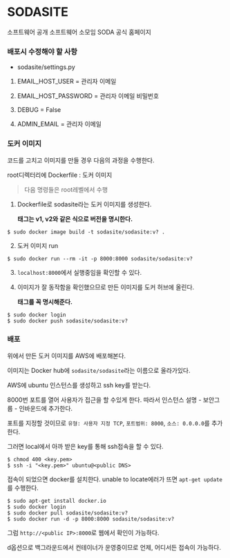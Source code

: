 # SODASITE
소프트웨어 공개 소프트웨어 소모임 SODA 공식 홈페이지


### 배포시 수정해야 할 사항

* sodasite/settings.py

1. EMAIL_HOST_USER = 관리자 이메일

2. EMAIL_HOST_PASSWORD = 관리자 이메일 비밀번호

3. DEBUG = False

4. ADMIN_EMAIL = 관리자 이메일


### 도커 이미지

코드를 고치고 이미지를 만들 경우 다음의 과정을 수행한다.

root디렉터리에 Dockerfile : 도커 이미지

> 다음 명령들은 root레벨에서 수행

1. Dockerfile로 sodasite라는 도커 이미지를 생성한다.

   **태그는 v1, v2와 같은 식으로 버전을 명시한다.**

```
$ sudo docker image build -t sodasite/sodasite:v? .
```

2. 도커 이미지 run

```
$ sudo docker run --rm -it -p 8000:8000 sodasite/sodasite:v?
```

3. ```localhost:8000```에서 실행중임을 확인할 수 있다.

4. 이미지가 잘 동작함을 확인했으므로 만든 이미지를 도커 허브에 올린다. 

   **태그를 꼭 명시해준다.**

```
$ sudo docker login
$ sudo docker push sodasite/sodasite:v?
```



### 배포

위에서 만든 도커 이미지를 AWS에 배포해본다.

이미지는 Docker hub에 ```sodasite/sodasite```라는 이름으로 올라가있다.

AWS에 ubuntu 인스턴스를 생성하고 ssh key를 받는다.



8000번 포트를 열어 사용자가 접근을 할 수있게 한다. 따라서 인스턴스 설명 - 보안그룹 - 인바운드에 추가한다.

포트를 지정할 것이므로 ```유형: 사용자 지정 TCP```, ```포트범위: 8000```, ```소스: 0.0.0.0```를 추가한다.



그러면 local에서 아까 받은 key를 통해 ssh접속을 할 수 있다.

```
$ chmod 400 <key.pem>
$ ssh -i "<key.pem>" ubuntu@<public DNS>
```



접속이 되었으면 docker를 설치한다. unable to locate에러가 뜨면 ```apt-get update```를 수행한다.

```
$ sudo apt-get install docker.io
$ sudo docker login
$ sudo docker pull sodasite/sodasite:v?
$ sudo docker run -d -p 8000:8000 sodasite/sodasite:v?
```



그럼 ```http://<public IP>:8000```로 웹에서 확인이 가능하다.

d옵션으로 백그라운드에서 컨테이너가 운영중이므로 언제, 어디서든 접속이 가능하다.

